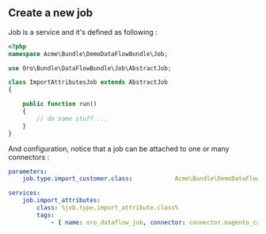 Create a new job
----------------

Job is a service and it's defined as following :
```php
<?php
namespace Acme\Bundle\DemoDataFlowBundle\Job;

use Oro\Bundle\DataFlowBundle\Job\AbstractJob;

class ImportAttributesJob extends AbstractJob
{

    public function run()
    {
        // do some stuff ...
    }
}

```

And configuration, notice that a job can be attached to one or many connectors :
```yaml
parameters:
    job.type.import_customer.class:            Acme\Bundle\DemoDataFlowBundle\Job\ImportCustomersJob

services:
    job.import_attributes:
        class: %job.type.import_attribute.class%
        tags:
            - { name: oro_dataflow_job, connector: connector.magento_catalog}
```
